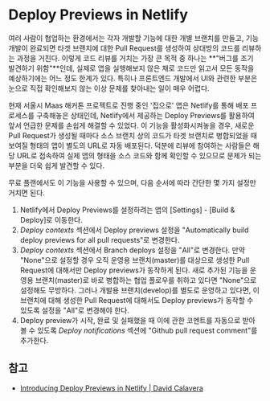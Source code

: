 # Deploy Previews in Netlify

여러 사람이 협업하는 환경에서는 각자 개발할 기능에 대한 개별 브랜치를 만들고, 기능 개발이 완료되면 타겟 브랜치에 대한 Pull Request를 생성하여 상대방의 코드를 리뷰하는 과정을 거친다. 이렇게 코드 리뷰를 거치는 가장 큰 목적 중 하나는 **"버그를 조기 발견하기 위함"**인데, 실제로 앱을 실행해보지 않은 채로 코드만 읽고서 모든 동작을 예상하기에는 어느 정도 한계가 있다. 특히나 프론트엔드 개발에서 UI와 관련한 부분은 눈으로 직접 확인해보지 않는 이상 문제를 찾아내는 일이 매우 어렵다.

현재 서울시 Maas 해커톤 프로젝트로 진행 중인 '집으로' 앱은 Netlify를 통해 배포 프로세스를 구축해놓은 상태인데, Netlify에서 제공하는 Deploy Previews를 활용하여 앞서 언급한 문제를 손쉽게 해결할 수 있었다. 이 기능을 활성화시켜놓을 경우, 새로운 Pull Request가 생성될 때마다 소스 브랜치 상의 코드가 타겟 브랜치로 병합되었을 때 보여질 형태의 앱이 별도의 URL로 자동 배포된다. 덕분에 리뷰에 참여하는 사람들은 해당 URL로 접속하여 실제 앱의 형태을 소스 코드와 함께 확인할 수 있으므로 문제가 되는 부분을 더욱 쉽게 발견할 수 있다.

무료 플랜에서도 이 기능을 사용할 수 있으며, 다음 순서에 따라 간단한 몇 가지 설정만 거치면 된다.

1. Netlify에서 Deploy Previews를 설정하려는 앱의 [Settings] - [Build & Deploy]로 이동한다.
2. *Deploy contexts* 섹션에서 Deploy previews 설정을 "Automatically build deploy previews for all pull requests"로 변경한다.
3. *Deploy contexts* 섹션에서 Branch deploys 설정을 "All"로 변경한다. 만약 "None"으로 설정할 경우 오직 운영용 브랜치(master)를 대상으로 생성한 Pull Request에 대해서만 Deploy previews가 동작하게 된다. 새로 추가된 기능을 운영용 브랜치(master)로 바로 병합하는 협업 플로우를 취하고 있다면 "None"으로 설정해도 무방하다. 그러나 개발용 브랜치(develop)를 별도로 운영하고 있다면, 이 브랜치에 대해 생성한 Pull Request에 대해서도 Deploy previews가 동작할 수 있도록 설정을 "All"로 변경해야 한다.
4. Deploy preview가 시작, 완료 및 실패했을 때 이에 관한 코멘트를 자동으로 받아볼 수 있도록 *Deploy notifications* 섹션에 "Github pull request comment"를 추가한다.

## 참고

* [Introducing Deploy Previews in Netlify | David Calavera](https://www.netlify.com/blog/2016/07/20/introducing-deploy-previews-in-netlify/?_ga=2.158759103.481212986.1561538104-1752285197.1552925102)
